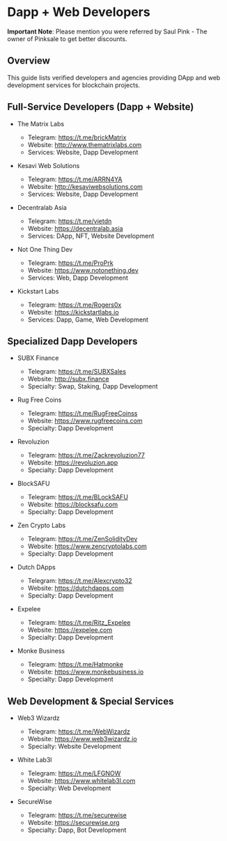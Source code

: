 # Dapp + Web Developers

**Important Note**: Please mention you were referred by Saul Pink - The owner of Pinksale to get better discounts.

## Overview
This guide lists verified developers and agencies providing DApp and web development services for blockchain projects.

## Full-Service Developers (Dapp + Website)

- The Matrix Labs
  - Telegram: https://t.me/brickMatrix
  - Website: http://www.thematrixlabs.com
  - Services: Website, Dapp Development

- Kesavi Web Solutions
  - Telegram: https://t.me/ARRN4YA
  - Website: http://kesaviwebsolutions.com
  - Services: Website, Dapp Development

- Decentralab Asia
  - Telegram: https://t.me/vietdn
  - Website: https://decentralab.asia
  - Services: DApp, NFT, Website Development

- Not One Thing Dev
  - Telegram: https://t.me/ProPrk
  - Website: https://www.notonething.dev
  - Services: Web, Dapp Development

- Kickstart Labs
  - Telegram: https://t.me/Rogers0x
  - Website: https://kickstartlabs.io
  - Services: Dapp, Game, Web Development

## Specialized Dapp Developers

- SUBX Finance
  - Telegram: https://t.me/SUBXSales
  - Website: http://subx.finance
  - Specialty: Swap, Staking, Dapp Development

- Rug Free Coins
  - Telegram: https://t.me/RugFreeCoinss
  - Website: https://www.rugfreecoins.com
  - Specialty: Dapp Development

- Revoluzion
  - Telegram: https://t.me/Zackrevoluzion77
  - Website: https://revoluzion.app
  - Specialty: Dapp Development

- BlockSAFU
  - Telegram: https://t.me/BLockSAFU
  - Website: https://blocksafu.com
  - Specialty: Dapp Development

- Zen Crypto Labs
  - Telegram: https://t.me/ZenSolidityDev
  - Website: https://www.zencryptolabs.com
  - Specialty: Dapp Development

- Dutch DApps
  - Telegram: https://t.me/Alexcrypto32
  - Website: https://dutchdapps.com
  - Specialty: Dapp Development

- Expelee
  - Telegram: https://t.me/Ritz_Expelee
  - Website: https://expelee.com
  - Specialty: Dapp Development

- Monke Business
  - Telegram: https://t.me/Hatmonke
  - Website: https://www.monkebusiness.io
  - Specialty: Dapp Development

## Web Development & Special Services

- Web3 Wizardz
  - Telegram: https://t.me/WebWizardz
  - Website: https://www.web3wizardz.io
  - Specialty: Website Development

- White Lab3l
  - Telegram: https://t.me/LFGNOW
  - Website: https://www.whitelab3l.com
  - Specialty: Web Development

- SecureWise
  - Telegram: https://t.me/securewise
  - Website: https://securewise.org
  - Specialty: Dapp, Bot Development
